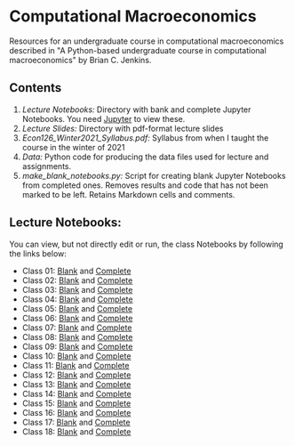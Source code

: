 # Computational Macroeconomics
Resources for an undergraduate course in computational macroeconomics described in "A Python-based undergraduate course in computational macroeconomics" by Brian C. Jenkins.

## Contents
1. *Lecture Notebooks:* Directory with bank and complete Jupyter Notebooks. You need [Jupyter](https://jupyter.org/) to view these.
2. *Lecture Slides:* Directory with pdf-format lecture slides
3. *Econ126_Winter2021_Syllabus.pdf:* Syllabus from when I taught the course in the winter of 2021
4. *Data:* Python code for producing the data files used for lecture and assignments.
5. *make_blank_notebooks.py:* Script for creating blank Jupyter Notebooks from completed ones. Removes results and code that has not been marked to be left. Retains Markdown cells and comments.

## Lecture Notebooks:
You can view, but not directly edit or run, the class Notebooks by following the links below:

* Class 01: [Blank](https://github.com/letsgoexploring/computational-macroeconomics/blob/master/Lecture%20Notebooks/Econ126_Class_01_blank.ipynb) and [Complete](https://github.com/letsgoexploring/computational-macroeconomics/blob/master/Lecture%20Notebooks/Econ126_Class_01.ipynb)
* Class 02: [Blank](https://github.com/letsgoexploring/computational-macroeconomics/blob/master/Lecture%20Notebooks/Econ126_Class_02_blank.ipynb) and [Complete](https://github.com/letsgoexploring/computational-macroeconomics/blob/master/Lecture%20Notebooks/Econ126_Class_02.ipynb)
* Class 03: [Blank](https://github.com/letsgoexploring/computational-macroeconomics/blob/master/Lecture%20Notebooks/Econ126_Class_03_blank.ipynb) and [Complete](https://github.com/letsgoexploring/computational-macroeconomics/blob/master/Lecture%20Notebooks/Econ126_Class_03.ipynb)
* Class 04: [Blank](https://github.com/letsgoexploring/computational-macroeconomics/blob/master/Lecture%20Notebooks/Econ126_Class_04_blank.ipynb) and [Complete](https://github.com/letsgoexploring/computational-macroeconomics/blob/master/Lecture%20Notebooks/Econ126_Class_04.ipynb)
* Class 05: [Blank](https://github.com/letsgoexploring/computational-macroeconomics/blob/master/Lecture%20Notebooks/Econ126_Class_05_blank.ipynb) and [Complete](https://github.com/letsgoexploring/computational-macroeconomics/blob/master/Lecture%20Notebooks/Econ126_Class_05.ipynb)
* Class 06: [Blank](https://github.com/letsgoexploring/computational-macroeconomics/blob/master/Lecture%20Notebooks/Econ126_Class_06_blank.ipynb) and [Complete](https://github.com/letsgoexploring/computational-macroeconomics/blob/master/Lecture%20Notebooks/Econ126_Class_06.ipynb)
* Class 07: [Blank](https://github.com/letsgoexploring/computational-macroeconomics/blob/master/Lecture%20Notebooks/Econ126_Class_07_blank.ipynb) and [Complete](https://github.com/letsgoexploring/computational-macroeconomics/blob/master/Lecture%20Notebooks/Econ126_Class_07.ipynb)
* Class 08: [Blank](https://github.com/letsgoexploring/computational-macroeconomics/blob/master/Lecture%20Notebooks/Econ126_Class_08_blank.ipynb) and [Complete](https://github.com/letsgoexploring/computational-macroeconomics/blob/master/Lecture%20Notebooks/Econ126_Class_08.ipynb)
* Class 09: [Blank](https://github.com/letsgoexploring/computational-macroeconomics/blob/master/Lecture%20Notebooks/Econ126_Class_09_blank.ipynb) and [Complete](https://github.com/letsgoexploring/computational-macroeconomics/blob/master/Lecture%20Notebooks/Econ126_Class_09.ipynb)
* Class 10: [Blank](https://github.com/letsgoexploring/computational-macroeconomics/blob/master/Lecture%20Notebooks/Econ126_Class_10_blank.ipynb) and [Complete](https://github.com/letsgoexploring/computational-macroeconomics/blob/master/Lecture%20Notebooks/Econ126_Class_10.ipynb)
* Class 11: [Blank](https://github.com/letsgoexploring/computational-macroeconomics/blob/master/Lecture%20Notebooks/Econ126_Class_11_blank.ipynb) and [Complete](https://github.com/letsgoexploring/computational-macroeconomics/blob/master/Lecture%20Notebooks/Econ126_Class_11.ipynb)
* Class 12: [Blank](https://github.com/letsgoexploring/computational-macroeconomics/blob/master/Lecture%20Notebooks/Econ126_Class_12_blank.ipynb) and [Complete](https://github.com/letsgoexploring/computational-macroeconomics/blob/master/Lecture%20Notebooks/Econ126_Class_12.ipynb)
* Class 13: [Blank](https://github.com/letsgoexploring/computational-macroeconomics/blob/master/Lecture%20Notebooks/Econ126_Class_13_blank.ipynb) and [Complete](https://github.com/letsgoexploring/computational-macroeconomics/blob/master/Lecture%20Notebooks/Econ126_Class_13.ipynb)
* Class 14: [Blank](https://github.com/letsgoexploring/computational-macroeconomics/blob/master/Lecture%20Notebooks/Econ126_Class_14_blank.ipynb) and [Complete](https://github.com/letsgoexploring/computational-macroeconomics/blob/master/Lecture%20Notebooks/Econ126_Class_14.ipynb)
* Class 15: [Blank](https://github.com/letsgoexploring/computational-macroeconomics/blob/master/Lecture%20Notebooks/Econ126_Class_15_blank.ipynb) and [Complete](https://github.com/letsgoexploring/computational-macroeconomics/blob/master/Lecture%20Notebooks/Econ126_Class_15.ipynb)
* Class 16: [Blank](https://github.com/letsgoexploring/computational-macroeconomics/blob/master/Lecture%20Notebooks/Econ126_Class_16_blank.ipynb) and [Complete](https://github.com/letsgoexploring/computational-macroeconomics/blob/master/Lecture%20Notebooks/Econ126_Class_16.ipynb)
* Class 17: [Blank](https://github.com/letsgoexploring/computational-macroeconomics/blob/master/Lecture%20Notebooks/Econ126_Class_17_blank.ipynb) and [Complete](https://github.com/letsgoexploring/computational-macroeconomics/blob/master/Lecture%20Notebooks/Econ126_Class_17.ipynb)
* Class 18: [Blank](https://github.com/letsgoexploring/computational-macroeconomics/blob/master/Lecture%20Notebooks/Econ126_Class_18_blank.ipynb) and [Complete](https://github.com/letsgoexploring/computational-macroeconomics/blob/master/Lecture%20Notebooks/Econ126_Class_18.ipynb)
